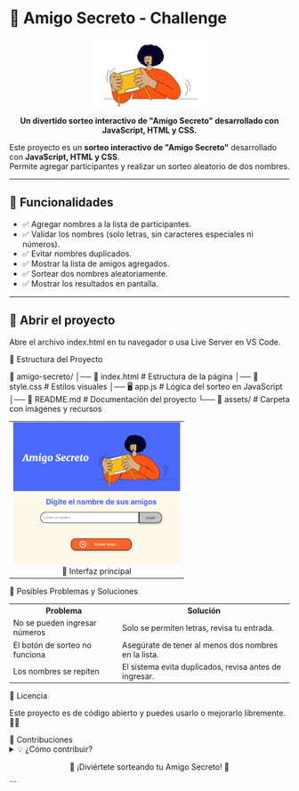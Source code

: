 # 🎁 Amigo Secreto - Challenge

<p align="center">
  <img src="assets/amigo-secreto.png" alt="Logo Amigo Secreto" width="200">
</p>

<p align="center">
  <b>Un divertido sorteo interactivo de "Amigo Secreto" desarrollado con JavaScript, HTML y CSS.</b>
</p>

Este proyecto es un **sorteo interactivo de "Amigo Secreto"** desarrollado con **JavaScript, HTML y CSS**.  
Permite agregar participantes y realizar un sorteo aleatorio de dos nombres.  

---

## 📌 Funcionalidades
<ul>
  <li>✅ Agregar nombres a la lista de participantes.</li>
  <li>✅ Validar los nombres (solo letras, sin caracteres especiales ni números).</li>
  <li>✅ Evitar nombres duplicados.</li>
  <li>✅ Mostrar la lista de amigos agregados.</li>
  <li>✅ Sortear dos nombres aleatoriamente.</li>
  <li>✅ Mostrar los resultados en pantalla.</li>
</ul>

---
## 📂 Abrir el proyecto
Abre el archivo index.html en tu navegador o usa Live Server en VS Code.

📂 Estructura del Proyecto

📁 amigo-secreto/
│── 📄 index.html       # Estructura de la página
│── 🎨 style.css        # Estilos visuales
│── 🖥️ app.js           # Lógica del sorteo en JavaScript
│── 📄 README.md        # Documentación del proyecto
└── 📂 assets/          # Carpeta con imágenes y recursos


<table> <tr> <td align="center"> <img src="assets/captura1.png" alt="Interfaz principal" width="300"> <br>📌 Interfaz principal </td> </tr> </table>

🔧 Posibles Problemas y Soluciones
<table> <tr> <th>Problema</th> <th>Solución</th> </tr> <tr> <td>No se pueden ingresar números</td> <td>Solo se permiten letras, revisa tu entrada.</td> </tr> <tr> <td>El botón de sorteo no funciona</td> <td>Asegúrate de tener al menos dos nombres en la lista.</td> </tr> <tr> <td>Los nombres se repiten</td> <td>El sistema evita duplicados, revisa antes de ingresar.</td> </tr> </table>
📜 Licencia
<p>Este proyecto es de código abierto y puedes usarlo o mejorarlo libremente. 📖✨</p>
🙌 Contribuciones
<details> <summary>💡 ¿Cómo contribuir?</summary> <ol> <li>Haz un fork del repositorio.</li> <li>Crea una nueva branch: <code>git checkout -b nueva-feature</code></li> <li>Haz tus cambios y realiza un commit: <code>git commit -m "Descripción del cambio"</code></li> <li>Envía un pull request.</li> </ol> </details>
<p align="center">🎉 ¡Diviértete sorteando tu Amigo Secreto! 🎁</p> ```
